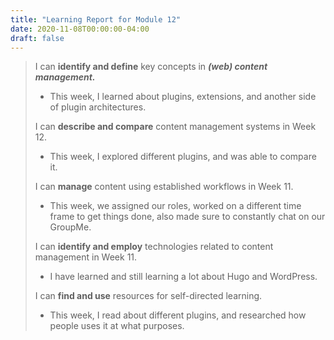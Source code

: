 ```yaml
---
title: "Learning Report for Module 12"
date: 2020-11-08T00:00:00-04:00
draft: false
---
```

 > 
 >  I can **identify and define** key concepts in ***(web) content management.*** 
 > * This week, I learned about plugins, extensions, and another side of plugin architectures.
 >
 >  I can **describe and compare** content management systems in Week 12. 
 > * This week, I explored different plugins, and was able to compare it.
 >
 > I can **manage** content using established workflows in Week 11. 
 > * This week, we assigned our roles, worked on a different time frame to get things done, also made sure to constantly chat on our GroupMe.
 >
 > I can **identify and employ** technologies related to content management in Week 11.
 > * I have learned and still learning a lot about Hugo and WordPress.
 >
 >  I can **find and use** resources for self-directed learning. 
 > * This week, I read about different plugins, and researched how people uses it at what purposes.

